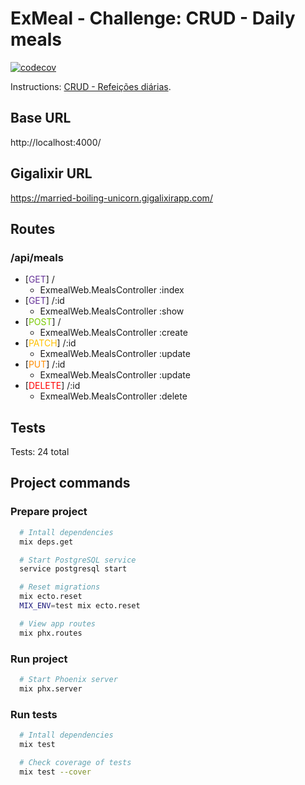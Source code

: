 # ExMeal - Challenge: CRUD - Daily meals

[![codecov](https://codecov.io/gh/daphnecarvalho/ignite-trilha-elixir-2021-crud-refeicoes-diarias/branch/main/graph/badge.svg?token=J09MH5ZCJU)](https://codecov.io/gh/daphnecarvalho/ignite-trilha-elixir-2021-crud-refeicoes-diarias)

Instructions: [CRUD - Refeições diárias](https://www.notion.so/Desafio-01-CRUD-Refei-es-di-rias-d2911dcc69ee444faea70eec7796546c).

## Base URL
http://localhost:4000/

## Gigalixir URL
https://married-boiling-unicorn.gigalixirapp.com/

## Routes

### /api/meals
* [<span style="color:#663399">GET</span>] / 
  + ExmealWeb.MealsController :index
* [<span style="color:#663399">GET</span>] /:id 
  + ExmealWeb.MealsController :show
* [<span style="color:#79c900">POST</span>] / 
  + ExmealWeb.MealsController :create
* [<span style="color:#ffc000">PATCH</span>] /:id 
  + ExmealWeb.MealsController :update
* [<span style="color:#ff8c00">PUT</span>] /:id 
  + ExmealWeb.MealsController :update
* [<span style="color:#ff0000">DELETE</span>] /:id 
  + ExmealWeb.MealsController :delete
## Tests
Tests: 24 total
## Project commands
### Prepare project
```bash
  # Intall dependencies
  mix deps.get

  # Start PostgreSQL service
  service postgresql start

  # Reset migrations
  mix ecto.reset
  MIX_ENV=test mix ecto.reset 

  # View app routes
  mix phx.routes
```
### Run project
```bash
  # Start Phoenix server
  mix phx.server
```

### Run tests
```bash
  # Intall dependencies
  mix test

  # Check coverage of tests
  mix test --cover
```